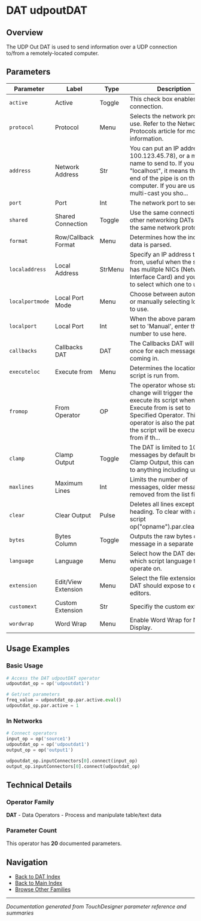 # DAT udpoutDAT

## Overview

The UDP Out DAT is used to send information over a UDP connection to/from a remotely-located computer.

## Parameters

| Parameter | Label | Type | Description |
|-----------|-------|------|-------------|
| `active` | Active | Toggle | This check box enables the connection. |
| `protocol` | Protocol | Menu | Selects the network protocol to use. Refer to the Network Protocols article for more information. |
| `address` | Network Address | Str | You can put an IP address (e.g. 100.123.45.78), or a machine name to send to. If you put "localhost", it means the other end of the pipe is on the same computer. If you are using multi-cast you sho... |
| `port` | Port | Int | The network port to send to. |
| `shared` | Shared Connection | Toggle | Use the same connection as other networking DATs using the same network protocol. |
| `format` | Row/Callback Format | Menu | Determines how the incoming data is parsed. |
| `localaddress` | Local Address | StrMenu | Specify an IP address to send from, useful when the system has mulitple NICs (Network Interface Card) and you want to select which one to use. |
| `localportmode` | Local Port Mode | Menu | Choose between automatically or manually selecting local port to use. |
| `localport` | Local Port | Int | When the above parameter is set to 'Manual', enter the port number to use here. |
| `callbacks` | Callbacks DAT | DAT | The Callbacks DAT will execute once for each message coming in. |
| `executeloc` | Execute from | Menu | Determines the location the script is run from. |
| `fromop` | From Operator | OP | The operator whose state change will trigger the DAT to execute its script when Execute from is set to Specified Operator. This operator is also the path that the script will be executed from if th... |
| `clamp` | Clamp Output | Toggle | The DAT is limited to 100 messages by default but with Clamp Output, this can be set to anything including unlimited. |
| `maxlines` | Maximum Lines | Int | Limits the number of messages, older messages are removed from the list first. |
| `clear` | Clear Output | Pulse | Deletes all lines except the heading. To clear with a python script op("opname").par.clear.pulse() |
| `bytes` | Bytes Column | Toggle | Outputs the raw bytes of the message in a separate column. |
| `language` | Language | Menu | Select how the DAT decides which script language to operate on. |
| `extension` | Edit/View Extension | Menu | Select the file extension this DAT should expose to external editors. |
| `customext` | Custom Extension | Str | Specifiy the custom extension. |
| `wordwrap` | Word Wrap | Menu | Enable Word Wrap for Node Display. |

## Usage Examples

### Basic Usage

```python
# Access the DAT udpoutDAT operator
udpoutdat_op = op('udpoutdat1')

# Get/set parameters
freq_value = udpoutdat_op.par.active.eval()
udpoutdat_op.par.active = 1
```

### In Networks

```python
# Connect operators
input_op = op('source1')
udpoutdat_op = op('udpoutdat1')
output_op = op('output1')

udpoutdat_op.inputConnectors[0].connect(input_op)
output_op.inputConnectors[0].connect(udpoutdat_op)
```

## Technical Details

### Operator Family

**DAT** - Data Operators - Process and manipulate table/text data

### Parameter Count

This operator has **20** documented parameters.

## Navigation

- [Back to DAT Index](../DAT/DAT_INDEX.md)
- [Back to Main Index](../OPERATORS_INDEX.md)
- [Browse Other Families](../OPERATORS_INDEX.md#quick-navigation)

---
*Documentation generated from TouchDesigner parameter reference and summaries*
